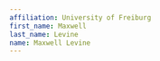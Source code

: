 ```yaml
---
affiliation: University of Freiburg
first_name: Maxwell
last_name: Levine
name: Maxwell Levine
---
```

